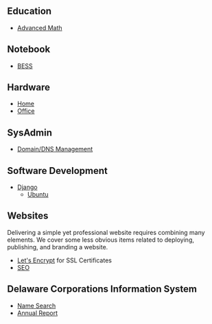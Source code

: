 ## Education
- [Advanced Math](education/advanced-math.md)

## Notebook
- [BESS](notebook/bess/)

## Hardware
- [Home](hardware/home.md)
- [Office](hardware/office.md) 

## SysAdmin
- [Domain/DNS Management](network/)

## Software Development
- [Django](https://www.djangoproject.com/)
  - [Ubuntu](django/ubuntu.md)

## Websites

Delivering a simple yet professional website requires combining many elements. We cover some less obvious items related to deploying, publishing, and branding a website.

- [Let's Encrypt](letsencrypt.md) for SSL Certificates
- [SEO](seo.md)

## Delaware Corporations Information System

- [Name Search](https://icis.corp.delaware.gov/Ecorp/EntitySearch/NameSearch.aspx)
- [Annual Report](https://icis.corp.delaware.gov/Ecorp/logintax.aspx?FilingType=FranchiseTax)
